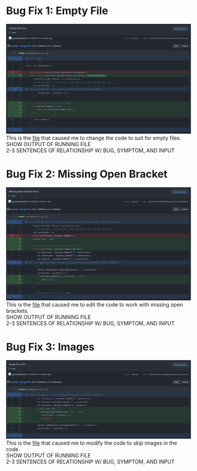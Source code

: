 <h1>Bug Fix 1: Empty File</h1>

![Image](EmptyFileErrorFix.PNG)
This is the [file](https://github.com/ganadenjameel/markdown-parser/blob/main/test-file3.md) that caused me to change the code to suit for empty files.<br>
SHOW OUTPUT OF RUNNING FILE<br>
2-3 SENTENCES OF RELATIONSHIP W/ BUG, SYMPTOM, AND INPUT

<h1>Bug Fix 2: Missing Open Bracket</h1>

![Image](BracketErrorFix.PNG)
This is the [file](https://github.com/ganadenjameel/markdown-parser/blob/main/test-file2.md) that caused me to edit the code to work with missing open brackets.<br>
SHOW OUTPUT OF RUNNING FILE<br>
2-3 SENTENCES OF RELATIONSHIP W/ BUG, SYMPTOM, AND INPUT

<h1>Bug Fix 3: Images</h1>

![Image](ImageErrorFix.PNG)
This is the [file](https://github.com/ganadenjameel/markdown-parser/blob/main/test-file4.md) that caused me to modify the code to skip images in the code.<br>
SHOW OUTPUT OF RUNNING FILE<br>
2-3 SENTENCES OF RELATIONSHIP W/ BUG, SYMPTOM, AND INPUT
